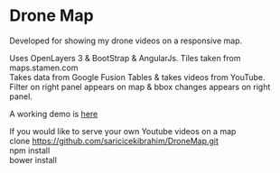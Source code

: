 # Drone Map  
Developed for showing my drone videos on a responsive map.

Uses OpenLayers 3 & BootStrap & AngularJs. Tiles taken from maps.stamen.com    
Takes data from Google Fusion Tables & takes videos from YouTube.  
Filter on right panel appears on map & bbox changes appears on right panel.

A working demo is [here](http://dronemap.info)  
 
If you would like to serve your own Youtube videos on a map    
clone https://github.com/saricicekibrahim/DroneMap.git     
npm install  
bower install 

